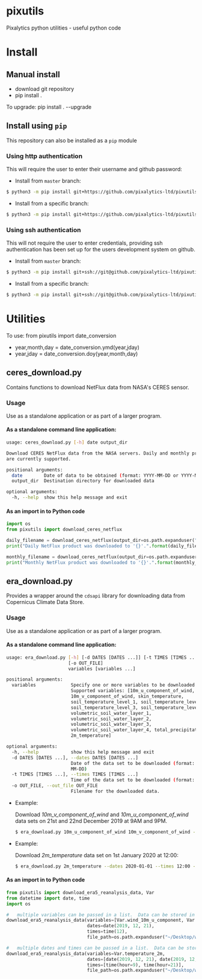 # pixutils
Pixalytics python utilities - useful python code

# Install

## Manual install
- download git repository
- pip install .

To upgrade: pip install . --upgrade

## Install using `pip`

This repository can also be installed as a `pip` module

### Using http authentication

This will require the user to enter their username and github password:

- Install from `master` branch: 
```bash
$ python3 -m pip install git+https://github.com/pixalytics-ltd/pixutils.git
```
- Install from a specific branch:
```bash
$ python3 -m pip install git+https://github.com/pixalytics-ltd/pixutils.git@feature/7
```
 
### Using ssh authentication

This will not require the user to enter credentials, providing ssh authentication has been set up for the users
 development system on github.

- Install from `master` branch: 
```bash
$ python3 -m pip install git+ssh://git@github.com/pixalytics-ltd/pixutils.git
``` 

- Install from a specific branch:
```bash
$ python3 -m pip install git+ssh://git@github.com/pixalytics-ltd/pixutils.git@feature/7
```


# Utilities

To use: from pixutils import date_conversion
- year,month,day = date_conversion.ymd(year,jday)
- year,jday = date_conversion.doy(year,month,day)

## ceres_download.py

Contains functions to download NetFlux data from NASA's CERES sensor.

### Usage

Use as a standalone application or as part of a larger program.

#### As a standalone command line application:
```bash
usage: ceres_download.py [-h] date output_dir

Download CERES NetFlux data from the NASA servers. Daily and monthly products
are currently supported.

positional arguments:
  date        Date of data to be obtained (format: YYYY-MM-DD or YYYY-MM)
  output_dir  Destination directory for downloaded data

optional arguments:
  -h, --help  show this help message and exit
```

#### As an import in to Python code
```python
import os
from pixutils import download_ceres_netflux

daily_filename = download_ceres_netflux(output_dir=os.path.expanduser("~"), year=2020, month=1, day=1)
print("Daily NetFlux product was downloaded to '{}'.".format(daily_filename))

monthly_filename = download_ceres_netflux(output_dir=os.path.expanduser("~"), year=2020, month=1)
print("Monthly NetFlux product was downloaded to '{}'.".format(monthly_filename))
```

## era_download.py

Provides a wrapper around the `cdsapi` library for downloading data from Copernicus Climate Data Store.

### Usage

Use as a standalone application or as part of a larger program.

#### As a standalone command line application:

```bash
usage: era_download.py [-h] [-d DATES [DATES ...]] [-t TIMES [TIMES ...]]
                       [-o OUT_FILE]
                       variables [variables ...]

positional arguments:
  variables             Specify one or more variables to be downloaded.
                        Supported variables: [10m_u_component_of_wind,
                        10m_v_component_of_wind, skin_temperature,
                        soil_temperature_level_1, soil_temperature_level_2,
                        soil_temperature_level_3, soil_temperature_level_4,
                        volumetric_soil_water_layer_1,
                        volumetric_soil_water_layer_2,
                        volumetric_soil_water_layer_3,
                        volumetric_soil_water_layer_4, total_precipitation,
                        2m_temperature]

optional arguments:
  -h, --help            show this help message and exit
  -d DATES [DATES ...], --dates DATES [DATES ...]
                        Date of the data set to be downloaded (format: YYYY-
                        MM-DD)
  -t TIMES [TIMES ...], --times TIMES [TIMES ...]
                        Time of the data set to be downloaded (format: HH:MM)
  -o OUT_FILE, --out_file OUT_FILE
                        Filename for the downloaded data.
```

* Example:

  Download *10m_v_component_of_wind* and *10m_u_component_of_wind* data sets on 21st and 22nd December 2019 at 9AM
 and 9PM.  
  ```bash
  $ era_download.py 10m_u_component_of_wind 10m_v_component_of_wind --dates 2019-12-21 2019-12-22 --times 09:00 21:00 --out_file "~/wind_speed.grib"
  ```

* Example:

  Download *2m_temperature* data set on 1st January 2020 at 12:00:
  ```bash
  $ era_download.py 2m_temperature --dates 2020-01-01 --times 12:00 --out_file "~/2m_temp.nc"
  ```

#### As an import in to Python code
```python
from pixutils import download_era5_reanalysis_data, Var
from datetime import date, time
import os

#   multiple variables can be passed in a list.  Data can be stored in 'grib' files.
download_era5_reanalysis_data(variables=[Var.wind_10m_u_component, Var.wind_10m_v_component],
                              dates=date(2019, 12, 21),
                              times=time(12),
                              file_path=os.path.expanduser("~/Desktop/wind_speed.grib"))

#   multiple dates and times can be passed in a list.  Data can be stored in 'netcdf' files.
download_era5_reanalysis_data(variables=Var.temperature_2m,
                              dates=[date(2019, 12, 21), date(2019, 12, 22)],
                              times=[time(hour=9), time(hour=21)],
                              file_path=os.path.expanduser("~/Desktop/wind_speed.nc"))
```